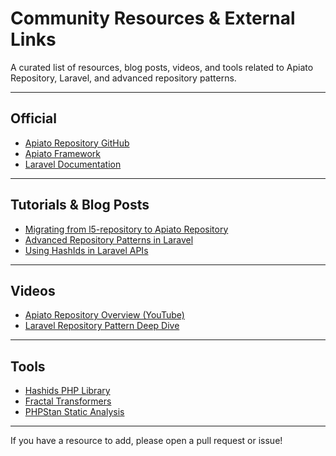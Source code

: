 # Community Resources & External Links

A curated list of resources, blog posts, videos, and tools related to Apiato Repository, Laravel, and advanced repository patterns.

---

## Official
- [Apiato Repository GitHub](https://github.com/GigiArteni/apiato-repository)
- [Apiato Framework](https://apiato.io)
- [Laravel Documentation](https://laravel.com/docs)

---

## Tutorials & Blog Posts
- [Migrating from l5-repository to Apiato Repository](https://apiato-repository.readthedocs.io/en/latest/migration.html)
- [Advanced Repository Patterns in Laravel](https://laravel-news.com/repository-pattern)
- [Using HashIds in Laravel APIs](https://laravel-news.com/laravel-hashids)

---

## Videos
- [Apiato Repository Overview (YouTube)](https://www.youtube.com/results?search_query=apiato+repository)
- [Laravel Repository Pattern Deep Dive](https://www.youtube.com/watch?v=ImtZ5yENzgE)

---

## Tools
- [Hashids PHP Library](https://github.com/vinkla/hashids)
- [Fractal Transformers](https://fractal.thephpleague.com/)
- [PHPStan Static Analysis](https://phpstan.org/)

---

If you have a resource to add, please open a pull request or issue!
